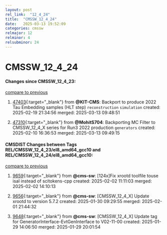 ```yaml
---
layout: post
rel_link:  "12_4_24"
title:  "CMSSW_12_4_24"
date:   2025-03-13 19:52:09
categories: cmssw
relmajor: 12
relminor: 4
relsubminor: 24
---
```


# CMSSW_12_4_24
#### Changes since CMSSW_12_4_23:
[compare to previous](https://github.com/cms-sw/cmssw/compare/CMSSW_12_4_23...CMSSW_12_4_24)



1. [47403](http://github.com/cms-sw/cmssw/pull/47403){:target="_blank"}  from **@KIT-CMS**: Backport to produce 2022 Tau Embedding samples (HLT step) `reconstruction` `simulation` created: 2025-02-19 21:34:56 merged: 2025-03-13 09:48:51

2. [47310](http://github.com/cms-sw/cmssw/pull/47310){:target="_blank"}  from **@MohitS704**: Backporting MC Filter to CMSSW_12_4_X series for Run3 2022 production `generators` created: 2025-02-10 16:36:53 merged: 2025-03-13 09:49:15

#### CMSDIST Changes between Tags REL/CMSSW_12_4_23/el8_amd64_gcc10 and REL/CMSSW_12_4_24/el8_amd64_gcc10:
[compare to previous](https://github.com/cms-sw/cmsdist/compare/REL/CMSSW_12_4_23/el8_amd64_gcc10...REL/CMSSW_12_4_24/el8_amd64_gcc10)



1. [9659](http://github.com/cms-sw/cmsdist/pull/9659){:target="_blank"}  from **@cms-sw**: [124x]Fix xrootd toolfile touse isal instead of scitokens-cpp created: 2025-02-02 11:11:03 merged: 2025-02-02 14:10:13

2. [9656](http://github.com/cms-sw/cmsdist/pull/9656){:target="_blank"}  from **@cms-sw**: [CMSSW_12_4_X] Update xrootd to version 5.7.2 created: 2025-01-30 09:29:55 merged: 2025-02-01 21:44:32

3. [9648](http://github.com/cms-sw/cmsdist/pull/9648){:target="_blank"}  from **@cms-sw**: [CMSSW_12_4_X] Update tag for GeneratorInterface-EvtGenInterface to V02-11-00 created: 2025-01-29 14:06:50 merged: 2025-01-29 20:01:54
